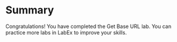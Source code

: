 # Summary

Congratulations! You have completed the Get Base URL lab. You can practice more labs in LabEx to improve your skills.
